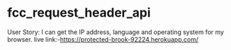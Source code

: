 # fcc_request_header_api
  User Story: I can get the IP address, language and operating system for my browser.
  live link:-https://protected-brook-92224.herokuapp.com/

